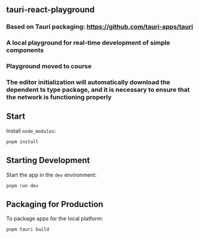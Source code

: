 ## tauri-react-playground

### Based on Tauri packaging: https://github.com/tauri-apps/tauri

### A local playground for real-time development of simple components
### Playground moved to course

### The editor initialization will automatically download the dependent ts type package, and it is necessary to ensure that the network is functioning properly

## Start
Install `node_modules`:

```bash
pnpm install
```

## Starting Development

Start the app in the `dev` environment:

```bash
pnpm run dev
```

## Packaging for Production

To package apps for the local platform:

```bash
pnpm tauri build
```